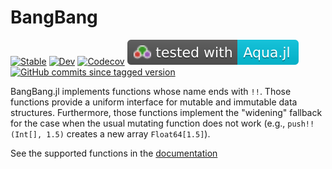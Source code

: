 # BangBang

[![Stable](https://img.shields.io/badge/docs-stable-blue.svg)](https://juliafolds.github.io/BangBang.jl/stable)
[![Dev](https://img.shields.io/badge/docs-dev-blue.svg)](https://juliafolds.github.io/BangBang.jl/dev)
[![Codecov](https://codecov.io/gh/JuliaFolds/BangBang.jl/branch/master/graph/badge.svg)](https://codecov.io/gh/JuliaFolds/BangBang.jl)
[![Aqua QA](https://raw.githubusercontent.com/JuliaTesting/Aqua.jl/master/badge.svg)](https://github.com/JuliaTesting/Aqua.jl)
[![GitHub commits since tagged version](https://img.shields.io/github/commits-since/JuliaFolds/BangBang.jl/v0.3.37.svg?style=social&logo=github)](https://github.com/JuliaFolds/BangBang.jl)

BangBang.jl implements functions whose name ends with `!!`.  Those
functions provide a uniform interface for mutable and immutable data
structures.  Furthermore, those functions implement the "widening"
fallback for the case when the usual mutating function does not work (e.g.,
`push!!(Int[], 1.5)` creates a new array `Float64[1.5]`).

See the supported functions in the
[documentation](https://juliafolds.github.io/BangBang.jl/dev)
